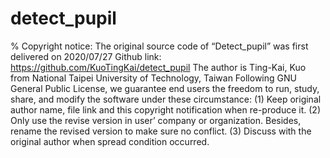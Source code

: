 # detect_pupil
% Copyright notice: The original source code of “Detect_pupil” was first delivered on 2020/07/27
Github link: https://github.com/KuoTingKai/detect_pupil
The author is Ting-Kai, Kuo  from National Taipei University of Technology, Taiwan
Following GNU General Public License, we guarantee end users the freedom to run, study, share, and modify the software under these circumstance: 
(1) Keep original author name, file link and this copyright notification when re-produce it.
(2) Only use the revise version in user’ company or organization. Besides, rename the revised version to make sure no conflict.
(3) Discuss with the original author when spread condition occurred.
